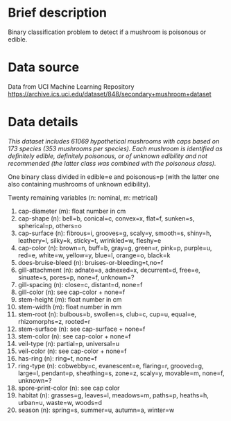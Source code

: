 # Brief description
Binary classification problem to detect if a mushroom is poisonous or edible.

# Data source
Data from UCI Machine Learning Repository
https://archive.ics.uci.edu/dataset/848/secondary+mushroom+dataset

# Data details

*This dataset includes 61069 hypothetical mushrooms with caps based on 173 species (353 mushrooms
per species). Each mushroom is identified as definitely edible, definitely poisonous, or of
unknown edibility and not recommended (the latter class was combined with the poisonous class).*

One binary class divided in edible=e and poisonous=p (with the latter one also containing mushrooms of unknown edibility).

Twenty remaining variables (n: nominal, m: metrical)
1. cap-diameter (m): float number in cm
2. cap-shape (n): bell=b, conical=c, convex=x, flat=f,
sunken=s, spherical=p, others=o
3. cap-surface (n): fibrous=i, grooves=g, scaly=y, smooth=s,
shiny=h, leathery=l, silky=k, sticky=t,
wrinkled=w, fleshy=e
4. cap-color (n): brown=n, buff=b, gray=g, green=r, pink=p, purple=u, red=e, white=w, yellow=y, blue=l, orange=o, black=k
5. does-bruise-bleed (n): bruises-or-bleeding=t,no=f
6. gill-attachment (n): adnate=a, adnexed=x, decurrent=d, free=e,
sinuate=s, pores=p, none=f, unknown=?
7. gill-spacing (n): close=c, distant=d, none=f
8. gill-color (n): see cap-color + none=f
9. stem-height (m): float number in cm
10. stem-width (m): float number in mm
11. stem-root (n): bulbous=b, swollen=s, club=c, cup=u, equal=e,
rhizomorphs=z, rooted=r
12. stem-surface (n): see cap-surface + none=f
13. stem-color (n): see cap-color + none=f
14. veil-type (n): partial=p, universal=u
15. veil-color (n): see cap-color + none=f
16. has-ring (n): ring=t, none=f
17. ring-type (n): cobwebby=c, evanescent=e, flaring=r, grooved=g,
large=l, pendant=p, sheathing=s, zone=z, scaly=y, movable=m, none=f, unknown=?
18. spore-print-color (n): see cap color
19. habitat (n): grasses=g, leaves=l, meadows=m, paths=p, heaths=h,
urban=u, waste=w, woods=d
20. season (n): spring=s, summer=u, autumn=a, winter=w